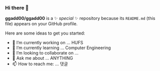 ### Hi there 👋


**ggadd00/ggadd00** is a ✨ _special_ ✨ repository because its `README.md` (this file) appears on your GitHub profile.

Here are some ideas to get you started:

- 🔭 I’m currently working on ... HUFS
- 🌱 I’m currently learning ... Computer Engineering
- 👯 I’m looking to collaborate on ...
- 💬 Ask me about ... ANYTHING
- 📫 How to reach me: ... 댓글



